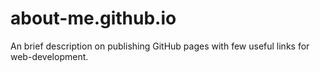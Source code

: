 # about-me.github.io
An brief description on publishing GitHub pages with few useful links for web-development.
